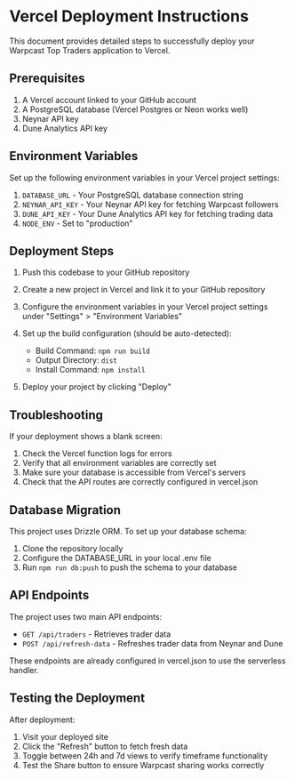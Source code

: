 # Vercel Deployment Instructions

This document provides detailed steps to successfully deploy your Warpcast Top Traders application to Vercel.

## Prerequisites

1. A Vercel account linked to your GitHub account
2. A PostgreSQL database (Vercel Postgres or Neon works well)
3. Neynar API key
4. Dune Analytics API key

## Environment Variables

Set up the following environment variables in your Vercel project settings:

1. `DATABASE_URL` - Your PostgreSQL database connection string
2. `NEYNAR_API_KEY` - Your Neynar API key for fetching Warpcast followers
3. `DUNE_API_KEY` - Your Dune Analytics API key for fetching trading data
4. `NODE_ENV` - Set to "production"

## Deployment Steps

1. Push this codebase to your GitHub repository

2. Create a new project in Vercel and link it to your GitHub repository

3. Configure the environment variables in your Vercel project settings under "Settings" > "Environment Variables"

4. Set up the build configuration (should be auto-detected):
   - Build Command: `npm run build`
   - Output Directory: `dist`
   - Install Command: `npm install`

5. Deploy your project by clicking "Deploy"

## Troubleshooting

If your deployment shows a blank screen:

1. Check the Vercel function logs for errors
2. Verify that all environment variables are correctly set
3. Make sure your database is accessible from Vercel's servers
4. Check that the API routes are correctly configured in vercel.json

## Database Migration

This project uses Drizzle ORM. To set up your database schema:

1. Clone the repository locally
2. Configure the DATABASE_URL in your local .env file
3. Run `npm run db:push` to push the schema to your database

## API Endpoints

The project uses two main API endpoints:

- `GET /api/traders` - Retrieves trader data
- `POST /api/refresh-data` - Refreshes trader data from Neynar and Dune

These endpoints are already configured in vercel.json to use the serverless handler.

## Testing the Deployment

After deployment:

1. Visit your deployed site
2. Click the "Refresh" button to fetch fresh data
3. Toggle between 24h and 7d views to verify timeframe functionality
4. Test the Share button to ensure Warpcast sharing works correctly